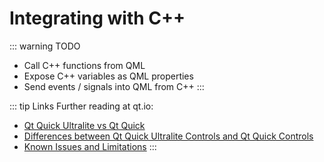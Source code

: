 # Integrating with C++

::: warning TODO
* Call C++ functions from QML
* Expose C++ variables as QML properties
* Send events / signals into QML from C++
:::

::: tip Links
Further reading at qt.io:
* [Qt Quick Ultralite vs Qt Quick](https://doc.qt.io/QtForMCUs/qtul-qtquick-differences.html)
* [Differences between Qt Quick Ultralite Controls and Qt Quick Controls](https://doc.qt.io/QtForMCUs/qtul-qtquick-controls-api-differences.html)
* [Known Issues and Limitations](https://doc.qt.io/QtForMCUs/qtul-known-issues.html)
:::
